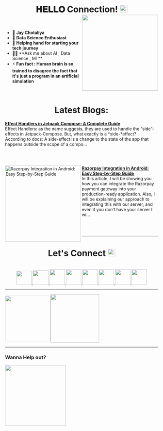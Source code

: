 <!-- intro hello world -->
<h1 align="center">
𝐇𝐄𝐋𝐋𝐎 Connection! <img src="GIF/Earth.gif" width="24px">
<img src= "GIF/android_by_deiby_ybied_d3jaevn.gif" height="250px" align="right">
</h1>
<br>

- 💚 **Jay Chotaliya**
- 🔮 **Data Science Enthusiast**
- 🤝 **Helping hand for starting your tech journey**
- 👨‍💻 **Ask me about AI , Data Science , Ml **
- ⚡ **Fun fact : Human brain is so trained to disagree the fact that it's just a program in an artificial simulation**
<br>


<h1 align="center">
Latest Blogs:
</h1>
<!-- HASHNODE_BLOG:START -->
<p align="left">
<a href="https://globaltechchallenge.com/explore-treetop-quest-philly-in-2024/" title="Explore Treetop Quest Philly In 2024 with natural beauty><img src="[https://cdn.hashnode.com/res/hashnode/image/upload/v1702554640204/b9f9aa42-8906-458b-ae85-7d74f9f4c332.png](https://globaltechchallenge.com/wp-content/uploads/2023/09/s-b-vonlanthen-D75_5tWZDQ4-unsplash-jpg.webp)" alt="Explore Treetop Quest Philly In 2024 with natural beauty"] width="250px" align="left" /></a>
<a href="https://sagar0-0.hashnode.dev/effect-handlers-in-jetpack-compose-a-complete-guide" title="Effect Handlers in Jetpack Compose: A Complete Guide"><strong>Effect Handlers in Jetpack Compose: A Complete Guide</strong></a>
<br/> Effect Handlers: as the name suggests, they are used to handle the “side”-effects in Jetpack-Compose. But, what exactly is a *side-*effect?
According to docs: A side-effect is a change to the state of the app that happens outside the scope of a compo... </p> <br/> <br/>
<p align="left">
<a href="https://sagar0-0.hashnode.dev/razorpay-integration-in-android-easy-step-by-step-guide" title="Razorpay Integration in Android: Easy Step-by-Step Guide"><img src="https://cdn.hashnode.com/res/hashnode/image/upload/v1700205747377/3803338e-621b-46b7-bf41-b97997d75eb4.png" alt="Razorpay Integration in Android: Easy Step-by-Step Guide" width="250px" align="left" /></a>
<a href="https://sagar0-0.hashnode.dev/razorpay-integration-in-android-easy-step-by-step-guide" title="Razorpay Integration in Android: Easy Step-by-Step Guide"><strong>Razorpay Integration in Android: Easy Step-by-Step Guide</strong></a>
<br/> In this article, I will be showing you how you can integrate the Razorpay payment gateway into your production-ready application. Also, I will be explaining our approach to integrating this with our server, and even if you don’t have your server I wi... </p> <br/> <br/>
<!-- HASHNODE_BLOG:END -->
  
  
<hr>


<!-- connect section -->
<h1 align="center">
Let's Connect <img src="GIF/Handshake.gif" width="24px">
</h1>
<div align="center">
<p align="center">
  <br>
  <a href="https://www.youtube.com/channel/UCbXjqGX2O0UW12AIboO2Psw" target="_blank">
    <code><img  height="45" width="50" src="https://brandslogos.com/wp-content/uploads/images/large/youtube-icon-logo.png"></code>
  </a>
  <a href="mailto:sagar.0dev@gmail.com" target="_blank">
    <code><img height="46" width="52" src="https://logos-world.net/wp-content/uploads/2020/11/Gmail-Logo.png"></code>
  </a>
  <a href="https://twitter.com/sagar0_o" target="_blank">
    <code><img height="50" width="50" src="https://www.freepnglogos.com/uploads/twitter-logo-png/twitter-logo-vector-png-clipart-1.png"></code>
  </a>
  <a href="https://www.linkedin.com/in/sagar0-0malhotra/" target="_blank">
    <code><img height="50" width="50" src="https://cdn-icons-png.flaticon.com/512/174/174857.png"></code>
  </a>
  <a href="https://sagar0-0.medium.com/" target="_blank">
    <code><img height="50" width="50" src="https://cdn1.iconfinder.com/data/icons/social-media-circle-7/512/Circled_Medium_svg5-512.png"></code>
  </a>
  <a href="https://www.instagram.com/_sagar_malhotra_/" target="_blank">
    <code><img height="50" width="50" src="http://assets.stickpng.com/images/580b57fcd9996e24bc43c521.png"></code>
  </a>
  <a href="https://sagar0-0.hashnode.dev/" target="_blank">
    <code><img height="50" width="50" src="https://cdn.hashnode.com/res/hashnode/image/upload/v1611902473383/CDyAuTy75.png?auto=compress"></code>
  </a>
  <a href="https://discordapp.com/users/sagar0_0#2945" target="_blank">
    <code><img height="50" width="50" src="https://www.freepnglogos.com/uploads/discord-logo-png/discord-logo-logodownload-download-logotipos-1.png"></code>
  </a>
</p>
</div>


<hr>


<img align="center" height="150px" src="https://github-readme-streak-stats.herokuapp.com/?user=Sagar0-0&theme=dark&hide_border=true"><img align="center" height="160px" src="https://github-readme-stats.vercel.app/api?username=Sagar0-0&show_icons=true&hide_border=true&title_color=94b4a4&amp&icon_color=FFFFFF&amp&text_color=FFFFFF&amp&bg_color=000000&count_private=true&include_all_commits=true">


<hr>


### Wanna Help out?
<a href="https://www.buymeacoffee.com/0sagar0">
  <img src="https://user-images.githubusercontent.com/85388413/197355117-e4a5f6e7-44ee-4303-adb8-3ef39cd18246.jpg" width=200px>
</a>
